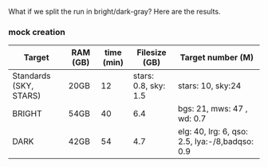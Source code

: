 What if we split the run in bright/dark-gray? Here are the results.

### mock creation

| Target | RAM (GB)| time (min) | Filesize (GB) | Target number (M)|
| ------ | ----- | -------- | --- | ------ |
|Standards (SKY, STARS)| 20GB| 12 | stars: 0.8, sky: 1.5 | stars: 10, sky:24 | 
|BRIGHT | 54GB| 40 | 6.4 | bgs: 21, mws: 47 , wd: 0.7| 
|DARK | 42GB| 54 | 4.7 | elg: 40, lrg: 6, qso: 2.5, lya:-/8,badqso: 0.9| 

